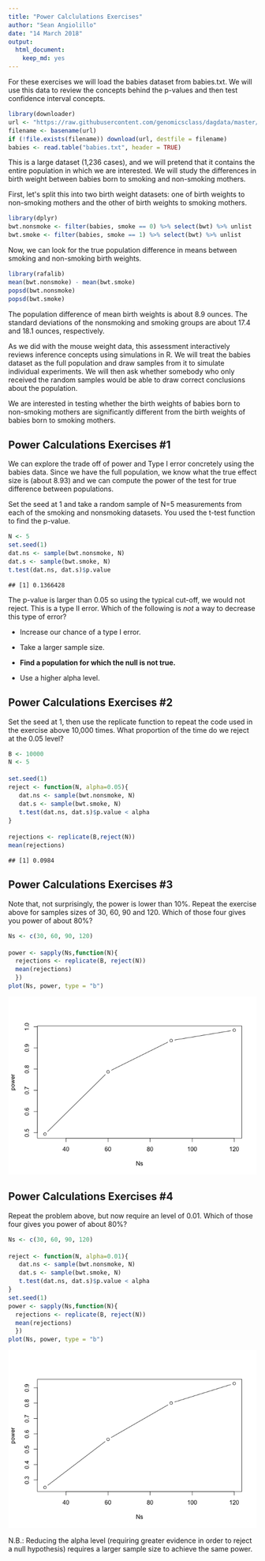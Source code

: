 ```yaml
---
title: "Power Calclulations Exercises"
author: "Sean Angiolillo"
date: "14 March 2018"
output: 
  html_document: 
    keep_md: yes
---
```




For these exercises we will load the babies dataset from babies.txt. We will use this data to review the concepts behind the p-values and then test confidence interval concepts.

```r
library(downloader)
url <- "https://raw.githubusercontent.com/genomicsclass/dagdata/master/inst/extdata/babies.txt"
filename <- basename(url)
if (!file.exists(filename)) download(url, destfile = filename)
babies <- read.table("babies.txt", header = TRUE)
```

This is a large dataset (1,236 cases), and we will pretend that it contains the entire population in which we are interested. We will study the differences in birth weight between babies born to smoking and non-smoking mothers.

First, let's split this into two birth weight datasets: one of birth weights to non-smoking mothers and the other of birth weights to smoking mothers.


```r
library(dplyr)
bwt.nonsmoke <- filter(babies, smoke == 0) %>% select(bwt) %>% unlist 
bwt.smoke <- filter(babies, smoke == 1) %>% select(bwt) %>% unlist
```

Now, we can look for the true population difference in means between smoking and non-smoking birth weights.


```r
library(rafalib)
mean(bwt.nonsmoke) - mean(bwt.smoke)
popsd(bwt.nonsmoke)
popsd(bwt.smoke)
```

The population difference of mean birth weights is about 8.9 ounces. The standard deviations of the nonsmoking and smoking groups are about 17.4 and 18.1 ounces, respectively.

As we did with the mouse weight data, this assessment interactively reviews inference concepts using simulations in R. We will treat the babies dataset as the full population and draw samples from it to simulate individual experiments. We will then ask whether somebody who only received the random samples would be able to draw correct conclusions about the population.

We are interested in testing whether the birth weights of babies born to non-smoking mothers are significantly different from the birth weights of babies born to smoking mothers.

## Power Calculations Exercises #1

We can explore the trade off of power and Type I error concretely using the babies data. Since we have the full population, we know what the true effect size is (about 8.93) and we can compute the power of the test for true difference between populations.

Set the seed at 1 and take a random sample of N=5 measurements from each of the smoking and nonsmoking datasets. You used the t-test function to find the p-value.


```r
N <- 5
set.seed(1)
dat.ns <- sample(bwt.nonsmoke, N)
dat.s <- sample(bwt.smoke, N)
t.test(dat.ns, dat.s)$p.value
```

```
## [1] 0.1366428
```

The p-value is larger than 0.05 so using the typical cut-off, we would not reject. This is a type II error. Which of the following is *not* a way to decrease this type of error?

* Increase our chance of a type I error.

* Take a larger sample size.

* **Find a population for which the null is not true.**

* Use a higher alpha level.

## Power Calculations Exercises #2

Set the seed at 1, then use the replicate function to repeat the code used in the exercise above 10,000 times. What proportion of the time do we reject at the 0.05 level?


```r
B <- 10000
N <- 5

set.seed(1)
reject <- function(N, alpha=0.05){
   dat.ns <- sample(bwt.nonsmoke, N)
   dat.s <- sample(bwt.smoke, N)
   t.test(dat.ns, dat.s)$p.value < alpha
}

rejections <- replicate(B,reject(N))
mean(rejections)
```

```
## [1] 0.0984
```

## Power Calculations Exercises #3

Note that, not surprisingly, the power is lower than 10%. Repeat the exercise above for samples sizes of 30, 60, 90 and 120. Which of those four gives you power of about 80%?


```r
Ns <- c(30, 60, 90, 120)

power <- sapply(Ns,function(N){
  rejections <- replicate(B, reject(N))
  mean(rejections)
  })
plot(Ns, power, type = "b")
```

![](power_calculations_exercises_files/figure-html/unnamed-chunk-6-1.png)<!-- -->

## Power Calculations Exercises #4

Repeat the problem above, but now require an  level of 0.01. Which of those four gives you power of about 80%?


```r
Ns <- c(30, 60, 90, 120)

reject <- function(N, alpha=0.01){
   dat.ns <- sample(bwt.nonsmoke, N)
   dat.s <- sample(bwt.smoke, N)
   t.test(dat.ns, dat.s)$p.value < alpha
}
set.seed(1)
power <- sapply(Ns,function(N){
  rejections <- replicate(B, reject(N))
  mean(rejections)
  })
plot(Ns, power, type = "b")
```

![](power_calculations_exercises_files/figure-html/unnamed-chunk-7-1.png)<!-- -->

N.B.: Reducing the alpha level (requiring greater evidence in order to reject a null hypothesis) requires a larger sample size to achieve the same power.
 
